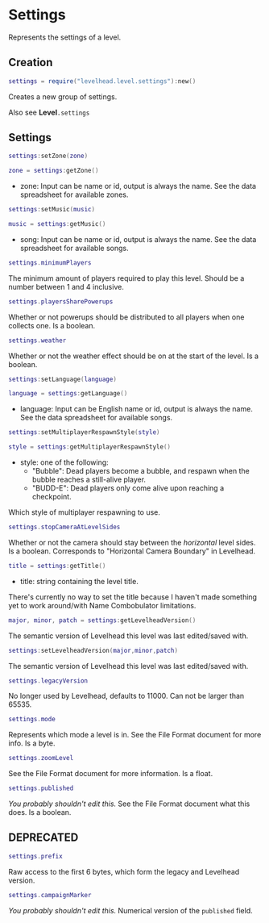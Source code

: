 # Settings

Represents the settings of a level.


## Creation

```Lua
settings = require("levelhead.level.settings"):new()
```
Creates a new group of settings.

Also see __Level__`.settings`

## Settings



```Lua
settings:setZone(zone)
```
```Lua
zone = settings:getZone()
```
- zone: Input can be name or id, output is always the name. See the data spreadsheet for available zones.

```Lua
settings:setMusic(music)
```
```Lua
music = settings:getMusic()
```
- song: Input can be name or id, output is always the name. See the data spreadsheet for available songs.

```Lua
settings.minimumPlayers
```
The minimum amount of players required to play this level. Should be a number between 1 and 4 inclusive.

```Lua
settings.playersSharePowerups
```
Whether or not powerups should be distributed to all players when one collects one. Is a boolean.

```Lua
settings.weather
```
Whether or not the weather effect should be on at the start of the level. Is a boolean.

```Lua
settings:setLanguage(language)
```
```Lua
language = settings:getLanguage()
```
- language: Input can be English name or id, output is always the name. See the data spreadsheet for available songs.

```Lua
settings:setMultiplayerRespawnStyle(style)
```
```Lua
style = settings:getMultiplayerRespawnStyle()
```
- style: one of the following:
	- "Bubble": Dead players become a bubble, and respawn when the bubble reaches a still-alive player.
	- "BUDD-E": Dead players only come alive upon reaching a checkpoint.

Which style of multiplayer respawning to use.

```Lua
settings.stopCameraAtLevelSides
```
Whether or not the camera should stay between the _horizontal_ level sides. Is a boolean. Corresponds to "Horizontal Camera Boundary" in Levelhead.

```Lua
title = settings:getTitle()
```
- title: string containing the level title.

There's currently no way to set the title because I haven't made something yet to work around/with Name Combobulator limitations.

```Lua
major, minor, patch = settings:getLevelheadVersion()
```
The semantic version of Levelhead this level was last edited/saved with.

```Lua
settings:setLevelheadVersion(major,minor,patch)
```
The semantic version of Levelhead this level was last edited/saved with.

```Lua
settings.legacyVersion
```
No longer used by Levelhead, defaults to 11000. Can not be larger than 65535.

```Lua
settings.mode
```
Represents which mode a level is in. See the File Format document for more info. Is a byte.

```Lua
settings.zoomLevel
```
See the File Format document for more information. Is a float.

```Lua
settings.published
```
_You probably shouldn't edit this._ See the File Format document what this does. Is a boolean.

## DEPRECATED

```Lua
settings.prefix
```
Raw access to the first 6 bytes, which form the legacy and Levelhead version.

```Lua
settings.campaignMarker
```
_You probably shouldn't edit this._ Numerical version of the `published` field.
